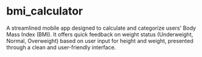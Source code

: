 # bmi_calculator
A streamlined mobile app designed to calculate and categorize users' Body Mass Index (BMI). It offers quick feedback on weight status (Underweight, Normal, Overweight) based on user input for height and weight, presented through a clean and user-friendly interface.

